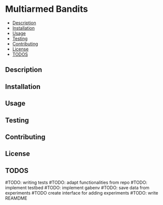# Multiarmed Bandits<!-- omit in toc -->

- [Description](#description)
- [Installation](#installation)
- [Usage](#usage)
- [Testing](#testing)
- [Contributing](#contributing)
- [License](#license)
- [TODOS](#todos)

## Description

## Installation

## Usage

## Testing

## Contributing

## License

## TODOS

#TODO: writing tests
#TODO: adapt functionalities from repo
#TODO: implement testbed
#TODO: implement gabenv
#TODO: save data from experiments
#TODO create interface for adding experiments
#TODO: write REAMDME